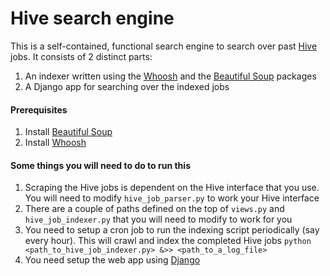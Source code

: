 # Hive search engine

This is a self-contained, functional search engine to search over past [Hive](https://hive.apache.org/) jobs. It consists of 2 distinct parts:

1. An indexer written using the [Whoosh](https://pypi.python.org/pypi/Whoosh/) and the [Beautiful Soup](http://www.crummy.com/software/BeautifulSoup/) packages
2. A Django app for searching over the indexed jobs

#### Prerequisites
1. Install [Beautiful Soup](http://www.crummy.com/software/BeautifulSoup/)
2. Install [Whoosh](https://pypi.python.org/pypi/Whoosh)

#### Some things you will need to do to run this

1. Scraping the Hive jobs is dependent on the Hive interface that you use. You will need to modify `hive_job_parser.py` to work your Hive interface
2. There are a couple of paths defined on the top of `views.py` and `hive_job_indexer.py` that you will need to modify to work for you
3. You need to setup a cron job to run the indexing script periodically (say every hour). This will crawl and index the completed Hive jobs
```python <path_to_hive_job_indexer.py> &>> <path_to_a_log_file>```
4. You need setup the web app using [Django](https://www.djangoproject.com/start/)
